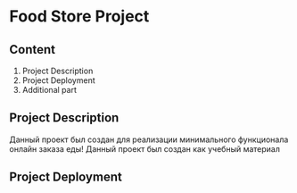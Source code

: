 # Food Store Project
## Content
1. Project Description
2. Project Deployment
3. Additional part

## Project Description
Данный проект был создан для реализации минимального функционала онлайн заказа еды!
Данный проект был создан как учебный материал 

## Project Deployment
